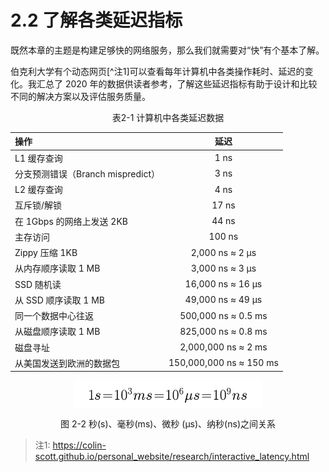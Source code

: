 # 2.2 了解各类延迟指标

既然本章的主题是构建足够快的网络服务，那么我们就需要对“快”有个基本了解。

伯克利大学有个动态网页[^注1]可以查看每年计算机中各类操作耗时、延迟的变化。我汇总了 2020 年的数据供读者参考，了解这些延迟指标有助于设计和比较不同的解决方案以及评估服务质量。

<center><p>表2-1 计算机中各类延迟数据</p></center>

操作|延迟
:---|:--:|
L1 缓存查询| 1 ns
分支预测错误（Branch mispredict）| 3 ns
L2 缓存查询 | 4 ns
互斥锁/解锁 | 17 ns
在 1Gbps 的网络上发送 2KB | 44 ns
主存访问 | 100 ns
Zippy 压缩 1KB | 2,000 ns ≈ 2 μs
从内存顺序读取 1 MB | 3,000 ns ≈ 3 μs
SSD 随机读 | 16,000 ns  ≈ 16 μs
从 SSD 顺序读取 1 MB | 49,000 ns  ≈ 49 μs
同一个数据中心往返 | 500,000 ns  ≈ 0.5 ms
从磁盘顺序读取 1 MB | 825,000 ns  ≈ 0.8 ms
磁盘寻址 | 2,000,000 ns ≈ 2 ms
从美国发送到欧洲的数据包 | 150,000,000 ns ≈ 150 ms

<div  align="center">
	<img src="../assets/time.png" width = "300"  align=center />
	<p>图 2-2 秒(s)、毫秒(ms)、微秒 (μs)、纳秒(ns)之间关系 </p>
</div>


> 注1: https://colin-scott.github.io/personal_website/research/interactive_latency.html